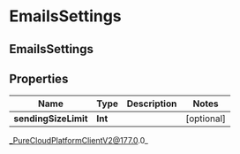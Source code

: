 # EmailsSettings

## EmailsSettings

## Properties

|Name | Type | Description | Notes|
|------------ | ------------- | ------------- | -------------|
| **sendingSizeLimit** | **Int** |  | [optional] |



_PureCloudPlatformClientV2@177.0.0_
